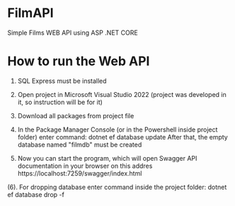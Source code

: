 # FilmAPI
Simple Films WEB API using ASP .NET CORE


# How to run the Web API
1. SQL Express must be installed

2. Open project in Microsoft Visual Studio 2022 (project was developed in it, so instruction will be for it)

3. Download all packages from project file

4. In the Package Manager Console (or in the Powershell inside project folder) enter command:
        dotnet ef database update
   After that, the empty database named "filmdb" must be created

5. Now you can start the program, which will open Swagger API documentation in your browser on this addres https://localhost:7259/swagger/index.html

(6). For dropping database enter command inside the project folder:
        dotnet ef database drop -f

